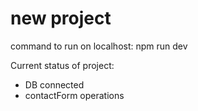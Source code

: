 # new project
command to run on localhost: npm run dev

Current status of project: 
* DB connected
* contactForm operations
